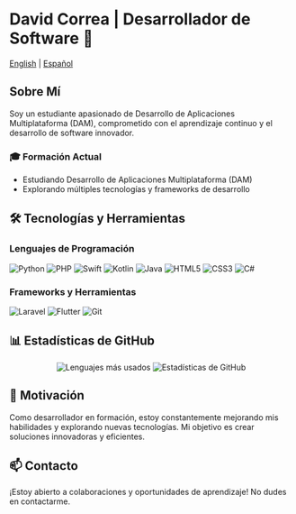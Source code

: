 # David Correa | Desarrollador de Software 🚀

[English](README.md) | [Español](README-es.md)

## Sobre Mí

Soy un estudiante apasionado de Desarrollo de Aplicaciones Multiplataforma (DAM), comprometido con el aprendizaje continuo y el desarrollo de software innovador.

### 🎓 Formación Actual
- Estudiando Desarrollo de Aplicaciones Multiplataforma (DAM)
- Explorando múltiples tecnologías y frameworks de desarrollo

## 🛠️ Tecnologías y Herramientas

### Lenguajes de Programación
![Python](https://img.shields.io/badge/Python-3776AB.svg?logo=python&logoColor=white)
![PHP](https://img.shields.io/badge/PHP-777BB4.svg?logo=php&logoColor=white)
![Swift](https://img.shields.io/badge/Swift-FA7343.svg?logo=swift&logoColor=white)
![Kotlin](https://img.shields.io/badge/Kotlin-0095D5.svg?logo=kotlin&logoColor=white)
![Java](https://img.shields.io/badge/Java-ED8B00.svg?logo=java&logoColor=white)
![HTML5](https://img.shields.io/badge/HTML-E34F26.svg?logo=html5&logoColor=white)
![CSS3](https://img.shields.io/badge/CSS-1572B6.svg?logo=css3&logoColor=white)
![C#](https://img.shields.io/badge/C%23-239120.svg?logo=c-sharp&logoColor=white)

### Frameworks y Herramientas
![Laravel](https://img.shields.io/badge/Laravel-FF2D20.svg?logo=laravel&logoColor=white)
![Flutter](https://img.shields.io/badge/Flutter-02569B.svg?logo=flutter&logoColor=white)
![Git](https://img.shields.io/badge/Git-F05032.svg?logo=git&logoColor=white)

## 📊 Estadísticas de GitHub

<div align="center">
  <img src="https://github-readme-stats.vercel.app/api/top-langs?username=XCDavidXD2&show_icons=true&theme=dark&locale=en&layout=compact" alt="Lenguajes más usados"/>
  <img src="https://github-readme-stats.vercel.app/api?username=XCDavidXD2&show_icons=true&theme=dark&locale=en" alt="Estadísticas de GitHub"/>
</div>

## 🌟 Motivación

Como desarrollador en formación, estoy constantemente mejorando mis habilidades y explorando nuevas tecnologías. Mi objetivo es crear soluciones innovadoras y eficientes.

## 📫 Contacto

¡Estoy abierto a colaboraciones y oportunidades de aprendizaje! No dudes en contactarme.

